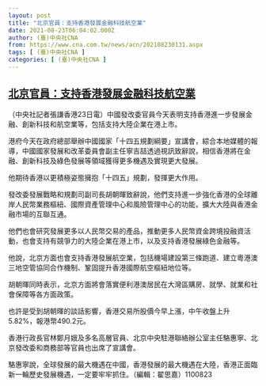 ```yaml
---
layout: post
title: "北京官員：支持香港發展金融科技航空業"
date: 2021-08-23T06:04:02.000Z
author: (臺)中央社CNA
from: https://www.cna.com.tw/news/acn/202108230131.aspx
tags: [ (臺)中央社CNA ]
categories: [ (臺)中央社CNA ]
---
```

<!--1629698642000-->
[北京官員：支持香港發展金融科技航空業](https://www.cna.com.tw/news/acn/202108230131.aspx)
------

<div>
<div></div><div class="paragraph"><p>（中央社記者張謙香港23日電）中國發改委官員今天表明支持香港進一步發展金融、創新科技和航空業等，包括支持大陸企業在港上市。</p><p>港府今天在政府總部舉辦中國國家「十四五規劃綱要」宣講會，綜合本地媒體的報導，中國國家發展和改革委員會副主任寧吉喆透過視訊致辭說，相信香港將在金融、創新科技及綠色發展等領域獲得更多機遇及實現更大發展。</p><p>他期待香港以更積極姿態擁抱「十四五」規劃，發揮更大作用。</p><p>發改委發展戰略和規劃司副司長胡朝暉致辭說，他們支持進一步強化香港的全球離岸人民幣業務樞紐、國際資產管理中心和風險管理中心的功能，擴大大陸與香港金融市場的互聯互通。</p><p>他們也會研究發展更多以人民幣交易的產品，推動更多人民幣資金跨境投融資活動，也會支持有競爭力的大陸企業在港上市，以及支持香港發展綠色金融等。</p><p>他說，北京方面也會支持香港發展航空業，包括機場建設第三條跑道、建立粵港澳三地空管協同合作機制、鞏固提升香港國際航空樞紐地位等。</p><p>胡朝暉同時表示，北京方面將會落實便利港澳居民在大灣區購房、就學、就業和社會保障等各方面政策。</p><p>也許是受到胡朝暉的談話影響，香港交易所股價今早上漲，中午收盤上升5.82%，報港幣490.2元。</p><p>香港行政長官林鄭月娥及多名高層官員、北京中央駐港聯絡辦公室主任駱惠寧、北京發改委和商務部等官員也出席了宣講會。</p><p>駱惠寧說，全球發展的最大機遇在中國，香港發展的最大機遇在大陸，香港正面臨新一輪歷史發展機遇，一定要牢牢抓住。（編輯：翟思嘉）1100823</p></div>
</div>
